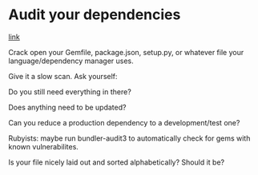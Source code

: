 # Audit your dependencies

[link](https://forum.codequalitychallenge.com/t/day-16-audit-your-dependencies/816)

Crack open your Gemfile, package.json, setup.py, or whatever file your language/dependency manager uses.

Give it a slow scan. Ask yourself:

Do you still need everything in there?

Does anything need to be updated?

Can you reduce a production dependency to a development/test one?

Rubyists: maybe run bundler-audit3 to automatically check for gems with known vulnerabilites.

Is your file nicely laid out and sorted alphabetically? Should it be?